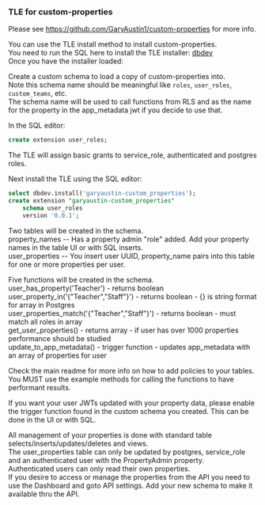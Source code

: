 ### TLE for custom-properties

Please see https://github.com/GaryAustin1/custom-properties for more info.

You can use the TLE install method to install custom-properties.  
You need to run the SQL here to install the TLE installer: [dbdev](https://supabase.github.io/dbdev/install-in-db-client/)  
Once you have the installer loaded:

Create a custom schema to load a copy of custom-properties into.   
Note this schema name should be meaningful like `roles`, `user_roles`, `custom_teams`, etc.  
The schema name will be used to call functions from RLS and as the name for the property in the app_metadata jwt if you decide to use that.  

In the SQL editor:
```sql
create extension user_roles;
```

The TLE will assign basic grants to service_role, authenticated and postgres roles.

Next install the TLE using the SQL editor:
```sql
select dbdev.install('garyaustin-custom_properties');
create extension "garyaustin-custom_properties"
    schema user_roles
    version '0.0.1';
```

Two tables will be created in the schema.  
property_names -- Has a property admin "role" added.  Add your property names in the table UI or with SQL inserts.  
user_properties -- You insert user UUID, property_name pairs into this table for one or more properties per user.  

Five functions will be created in the schema.  
user_has_property('Teacher') - returns boolean   
user_property_in('{"Teacher","Staff"}') - returns boolean - {} is string format for array in Postgres  
user_properties_match('{"Teacher","Staff"}') - returns boolean - must match all roles in array  
get_user_properties() - returns array - if user has over 1000 properties performance should be studied    
update_to_app_metadata() - trigger function - updates app_metadata with an array of properties for user  

Check the main readme for more info on how to add policies to your tables.  
You MUST use the example methods for calling the functions to have performant results.  

If you want your user JWTs updated with your property data, please enable the trigger function found in the custom schema you created.
This can be done in the UI or with SQL.

All management of your properties is done with standard table selects/inserts/updates/deletes and views.  
The user_properties table can only be updated by postgres, service_role and an authenticated user with the PropertyAdmin property.  
Authenticated users can only read their own properties.  
If you desire to access or manage the properties from the API you need to use the Dashboard and goto API settings.
Add your new schema to make it available thru the API.  





